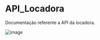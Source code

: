 # API_Locadora
Documentação referente a API da locadora. 

![image](https://user-images.githubusercontent.com/57766036/183265562-90a2228c-dfeb-4ffe-ae2b-36f125980ad4.png)
